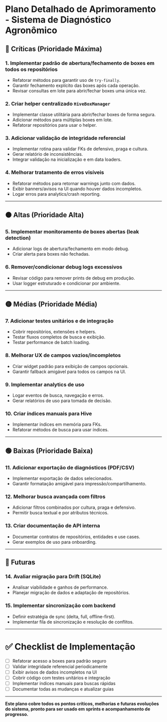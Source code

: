 # Plano Detalhado de Aprimoramento - Sistema de Diagnóstico Agronômico

## 🔴 Críticas (Prioridade Máxima)

### 1. Implementar padrão de abertura/fechamento de boxes em todos os repositórios
- Refatorar métodos para garantir uso de `try-finally`.
- Garantir fechamento explícito das boxes após cada operação.
- Revisar consultas em lote para abrir/fechar boxes uma única vez.

### 2. Criar helper centralizado `HiveBoxManager`
- Implementar classe utilitária para abrir/fechar boxes de forma segura.
- Adicionar métodos para múltiplas boxes em lote.
- Refatorar repositórios para usar o helper.

### 3. Adicionar validação de integridade referencial
- Implementar rotina para validar FKs de defensivo, praga e cultura.
- Gerar relatório de inconsistências.
- Integrar validação na inicialização e em data loaders.

### 4. Melhorar tratamento de erros visíveis
- Refatorar métodos para retornar warnings junto com dados.
- Exibir banners/avisos na UI quando houver dados incompletos.
- Logar erros para analytics/crash reporting.

---

## 🟠 Altas (Prioridade Alta)

### 5. Implementar monitoramento de boxes abertas (leak detection)
- Adicionar logs de abertura/fechamento em modo debug.
- Criar alerta para boxes não fechadas.

### 6. Remover/condicionar debug logs excessivos
- Revisar código para remover prints de debug em produção.
- Usar logger estruturado e condicionar por ambiente.

---

## 🟡 Médias (Prioridade Média)

### 7. Adicionar testes unitários e de integração
- Cobrir repositórios, extensões e helpers.
- Testar fluxos completos de busca e exibição.
- Testar performance de batch loading.

### 8. Melhorar UX de campos vazios/incompletos
- Criar widget padrão para exibição de campos opcionais.
- Garantir fallback amigável para todos os campos na UI.

### 9. Implementar analytics de uso
- Logar eventos de busca, navegação e erros.
- Gerar relatórios de uso para tomada de decisão.

### 10. Criar índices manuais para Hive
- Implementar índices em memória para FKs.
- Refatorar métodos de busca para usar índices.

---

## 🟢 Baixas (Prioridade Baixa)

### 11. Adicionar exportação de diagnósticos (PDF/CSV)
- Implementar exportação de dados selecionados.
- Garantir formatação amigável para impressão/compartilhamento.

### 12. Melhorar busca avançada com filtros
- Adicionar filtros combinados por cultura, praga e defensivo.
- Permitir busca textual e por atributos técnicos.

### 13. Criar documentação de API interna
- Documentar contratos de repositórios, entidades e use cases.
- Gerar exemplos de uso para onboarding.

---

## 🔵 Futuras

### 14. Avaliar migração para Drift (SQLite)
- Analisar viabilidade e ganhos de performance.
- Planejar migração de dados e adaptação de repositórios.

### 15. Implementar sincronização com backend
- Definir estratégia de sync (delta, full, offline-first).
- Implementar fila de sincronização e resolução de conflitos.

---

# ✅ Checklist de Implementação

- [ ] Refatorar acesso a boxes para padrão seguro
- [ ] Validar integridade referencial periodicamente
- [ ] Exibir avisos de dados incompletos na UI
- [ ] Cobrir código com testes unitários e integração
- [ ] Implementar índices manuais para buscas rápidas
- [ ] Documentar todas as mudanças e atualizar guias

---

**Este plano cobre todos os pontos críticos, melhorias e futuras evoluções do sistema, pronto para ser usado em sprints e acompanhamento de progresso.**
